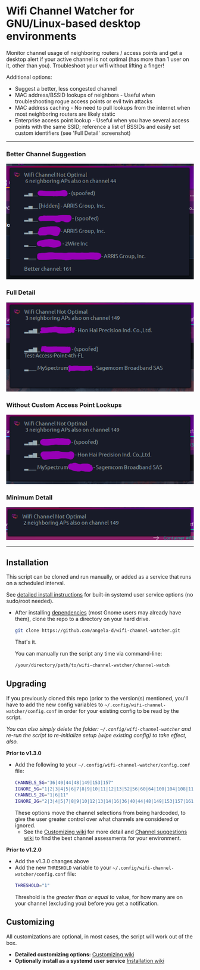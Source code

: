 # Wifi Channel Watcher for GNU/Linux-based desktop environments
Monitor channel usage of neighboring routers / access points and get a desktop alert if your active channel is not optimal (has more than 1 user on it, other than you).  Troubleshoot your wifi without lifting a finger!

Additional options:
- Suggest a better, less congested channel
- MAC address/BSSID lookups of neighbors - Useful when troubleshooting rogue access points or evil twin attacks
- MAC address caching - No need to pull lookups from the internet when most neighboring routers are likely static
- Enterprise access point lookup - Useful when you have several access points with the same SSID; reference a list of BSSIDs and easily set custom identifiers (see 'Full Detail' screenshot)

***
### Better Channel Suggestion
![Better wifi channel suggestion](img/better-channel-suggestion.png)

### Full Detail
![Wifi channel warning - SSID, BSSID & Access Point Names](img/full-detail.png)

### Without Custom Access Point Lookups
![Wifi channel warning - SSID, BSSID & Access Point Names](img/without-ap.png)

### Minimum Detail
![Wifi channel warning - minimum detail](img/min-detail.png)
***

## Installation
This script can be cloned and run manually, or added as a service that runs on a scheduled interval.

See [detailed install instructions](https://github.com/angela-d/wifi-channel-watcher/wiki/Installing) for built-in systemd user service options (no sudo/root needed).

- After installing [dependencies](https://github.com/angela-d/wifi-channel-watcher/wiki/Installing) (most Gnome users may already have them), clone the repo to a directory on your hard drive.

  ```bash
  git clone https://github.com/angela-d/wifi-channel-watcher.git
  ```

    That's it.

  You can manually run the script any time via command-line:
  ```bash
  /your/directory/path/to/wifi-channel-watcher/channel-watch
  ```

## Upgrading
If you previously cloned this repo (prior to the version(s) mentioned, you'll have to add the new config variables to `~/.config/wifi-channel-watcher/config.conf` in order for your existing config to be read by the script.

*You can also simply delete the folder: `~/.config/wifi-channel-watcher` and re-run the script to re-initialize setup (wipe existing config) to take effect, also.*

**Prior to v1.3.0**
- Add the following to your `~/.config/wifi-channel-watcher/config.conf` file:
  ```bash
  CHANNELS_5G="36|40|44|48|149|153|157"
  IGNORE_5G="1|2|3|4|5|6|7|8|9|10|11|12|13|52|56|60|64|100|104|108|112|116|120|124|128|132|136|140|38|46|54|62|102|110|118|126|134|134|142|151|159|42|58|106|122|138|155|161|165"
  CHANNELS_2G="1|6|11"
  IGNORE_2G="2|3|4|5|7|8|9|10|12|13|14|16|36|40|44|48|149|153|157|161|165|52|56|60|64|100|104|108|112|116|120|124|128|132|136|140|38|46|54|62|102|110|118|126|134|134|142|151|159|42|58|106|122|138|155"
  ```
  These options move the channel selections from being hardcoded, to give the user greater control over what channels are considered or ignored.
  - See the [Customizing wiki](https://github.com/angela-d/wifi-channel-watcher/wiki/Customizing) for more detail and [Channel suggestions wiki](https://github.com/angela-d/wifi-channel-watcher/wiki/Channel-Suggestions) to find the best channel assessments for your environment.

**Prior to v1.2.0**
- Add the v1.3.0 changes above
- Add the new `THRESHOLD` variable to your `~/.config/wifi-channel-watcher/config.conf` file:
  ```bash
  THRESHOLD="1"
  ```
  Threshold is the *greater than or equal to* value, for how many are on your channel (excluding you) before you get a notification.

## Customizing
All customizations are optional, in most cases, the script will work out of the box.

  - **Detailed customizing options:** [Customizing wiki](https://github.com/angela-d/wifi-channel-watcher/wiki/Customizing)
  - **Optionally install as a systemd user service** [Installation wiki](https://github.com/angela-d/wifi-channel-watcher/wiki/Installing)
